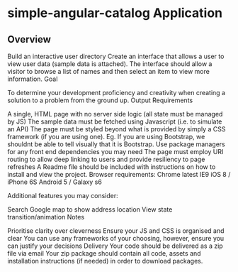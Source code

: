# simple-angular-catalog Application


## Overview

Build an interactive user directory
Create an interface that allows a user to view user data (sample data is attached). The interface should allow a visitor to browse a list of names and then select an item to view more information.
Goal
 
To determine your development proficiency and creativity when creating a solution to a problem from the ground up.
Output Requirements
 
A single, HTML page with no server side logic (all state must be managed by JS)
The sample data must be fetched using Javascript (i.e. to simulate an API)
The page must be styled beyond what is provided by simply a CSS framework (if you are using one). Eg. If you are using Bootstrap, we shouldnt be able to tell visually that it is Bootstrap.
Use package managers for any front end dependencies you may need
The page must employ URI routing to allow deep linking to users and provide resiliency to page refreshes
A Readme file should be included with instructions on how to install and view the project.
Browser requirements:
Chrome latest
IE9
iOS 8 / iPhone 6S
Android 5 / Galaxy s6

Additional features you may consider:
 
Search
Google map to show address location
View state transition/animation
Notes
 
Prioritise clarity over cleverness
Ensure your JS and CSS is organised and clear
You can use any frameworks of your choosing, however, ensure you can justify your decisions
Delivery
Your code should be delivered as a zip file via email
Your zip package should contain all code, assets and installation instructions (if needed) in order to download packages.




